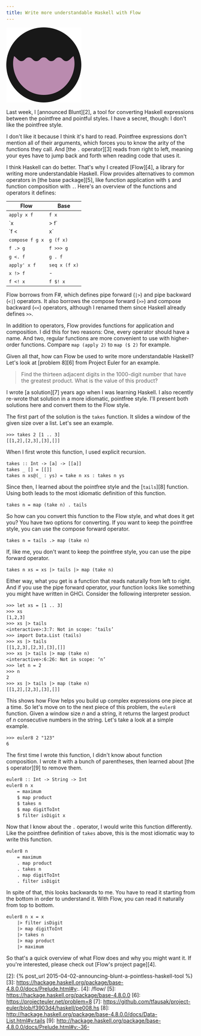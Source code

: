 ```yaml
---
title: Write more understandable Haskell with Flow
---
```


![Flow's logo][1]

Last week, I [announced Blunt][2],
a tool for converting Haskell expressions between the pointfree and pointful styles.
I have a secret, though:
I don't like the pointfree style.

I don't like it because I think it's hard to read.
Pointfree expressions don't mention all of their arguments,
which forces you to know the arity of the functions they call.
And [the `.` operator][3] reads from right to left,
meaning your eyes have to jump back and forth when reading code that uses it.

I think Haskell can do better.
That's why I created [Flow][4],
a library for writing more understandable Haskell.
Flow provides alternatives to common operators in [the base package][5],
like function application with `$` and function composition with `.`.
Here's an overview of the functions and operators it defines:

Flow            | Base
--------------- | -------------
`apply x f`     | `f x`
`x |> f`        | `x & f`
`f <| x`        | `f $ x`
`compose f g x` | `g (f x)`
`f .> g`        | `f >>> g`
`g <. f`        | `g . f`
`apply' x f`    | `seq x (f x)`
`x !> f`        | -
`f <! x`        | `f $! x`

Flow borrows from F#,
which defines pipe forward (`|>`) and pipe backward (`<|`) operators.
It also borrows the compose forward (`>>`) and compose backward (`<<`) operators,
although I renamed them since Haskell already defines `>>`.

In addition to operators,
Flow provides functions for application and composition.
I did this for two reasons:
One, every operator should have a name.
And two, regular functions are more convenient to use with higher-order functions.
Compare `map (apply 2)` to `map ($ 2)` for example.

Given all that,
how can Flow be used to write more understandable Haskell?
Let's look at [problem 8][6] from Project Euler for an example.

> Find the thirteen adjacent digits in the 1000-digit number that have the greatest product. What is the value of this product?

I wrote [a solution][7] years ago when I was learning Haskell.
I also recently re-wrote that solution in a more idiomatic, pointfree style.
I'll present both solutions here
and convert them to the Flow style.

The first part of the solution is the `takes` function.
It slides a window of the given size over a list.
Let's see an example.

    >>> takes 2 [1 .. 3]
    [[1,2],[2,3],[3],[]]

When I first wrote this function,
I used explicit recursion.

    takes :: Int -> [a] -> [[a]]
    takes _ [] = [[]]
    takes n xs@(_ : ys) = take n xs : takes n ys

Since then,
I learned about the pointfree style and the [`tails`][8] function.
Using both leads to the most idiomatic definition of this function.

    takes n = map (take n) . tails

So how can you convert this function to the Flow style,
and what does it get you?
You have two options for converting.
If you want to keep the pointfree style,
you can use the compose forward operator.

    takes n = tails .> map (take n)

If, like me, you don't want to keep the pointfree style,
you can use the pipe forward operator.

    takes n xs = xs |> tails |> map (take n)

Either way, what you get is a function that reads naturally from left to right.
And if you use the pipe forward operator,
your function looks like something you might have written in GHCi.
Consider the following interpreter session.

    >>> let xs = [1 .. 3]
    >>> xs
    [1,2,3]
    >>> xs |> tails
    <interactive>:3:7: Not in scope: ‘tails’
    >>> import Data.List (tails)
    >>> xs |> tails
    [[1,2,3],[2,3],[3],[]]
    >>> xs |> tails |> map (take n)
    <interactive>:6:26: Not in scope: ‘n’
    >>> let n = 2
    >>> n
    2
    >>> xs |> tails |> map (take n)
    [[1,2],[2,3],[3],[]]

This shows how Flow helps you build up complex expressions one piece at a time.
So let's move on to the next piece of this problem, the `euler8` function.
Given a window size *n* and a string, it returns the largest product of *n* consecutive numbers in the string.
Let's take a look at a simple example.

    >>> euler8 2 "123"
    6

The first time I wrote this function,
I didn't know about function composition.
I wrote it with a bunch of parentheses,
then learned about [the `$` operator][9] to remove them.

    euler8 :: Int -> String -> Int
    euler8 n x
        = maximum
        $ map product
        $ takes n
        $ map digitToInt
        $ filter isDigit x

Now that I know about the `.` operator,
I would write this function differently.
Like the pointfree definition of `takes` above,
this is the most idiomatic way to write this function.

    euler8 n
        = maximum
        . map product
        . takes n
        . map digitToInt
        . filter isDigit

In spite of that, this looks backwards to me.
You have to read it starting from the bottom in order to understand it.
With Flow, you can read it naturally from top to bottom.

    euler8 n x = x
        |> filter isDigit
        |> map digitToInt
        |> takes n
        |> map product
        |> maximum

So that's a quick overview of what Flow does and why you might want it.
If you're interested, please check out [Flow's project page][4].

[1]: /static/images/2015/04/09/flow.svg
[2]: {% post_url 2015-04-02-announcing-blunt-a-pointless-haskell-tool %}
[3]: https://hackage.haskell.org/package/base-4.8.0.0/docs/Prelude.html#v:.
[4]: /flow/
[5]: https://hackage.haskell.org/package/base-4.8.0.0
[6]: https://projecteuler.net/problem=8
[7]: https://github.com/tfausak/project-euler/blob/f3903d4/haskell/pe008.hs
[8]: http://hackage.haskell.org/package/base-4.8.0.0/docs/Data-List.html#v:tails
[9]: http://hackage.haskell.org/package/base-4.8.0.0/docs/Prelude.html#v:-36-
